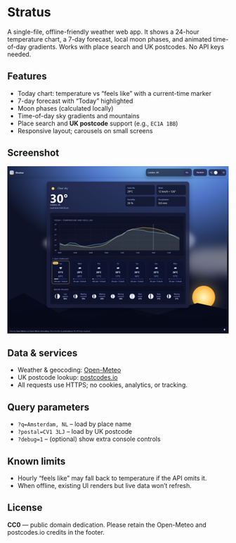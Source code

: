 # Stratus

A single-file, offline-friendly weather web app. It shows a 24-hour temperature chart, a 7-day forecast, local moon phases, and animated time-of-day gradients. Works with place search and UK postcodes. No API keys needed.

## Features
- Today chart: temperature vs “feels like” with a current-time marker
- 7-day forecast with “Today” highlighted
- Moon phases (calculated locally)
- Time-of-day sky gradients and mountains
- Place search and **UK postcode** support (e.g., `EC1A 1BB`)
- Responsive layout; carousels on small screens

## Screenshot
![Stratus Screenshot](Stratus_Screenshot_01.png)

## Data & services
- Weather & geocoding: [Open-Meteo](https://open-meteo.com/)
- UK postcode lookup: [postcodes.io](https://postcodes.io/)
- All requests use HTTPS; no cookies, analytics, or tracking.

## Query parameters
- `?q=Amsterdam, NL` – load by place name  
- `?postal=CV1 3LJ` – load by UK postcode  
- `?debug=1` – (optional) show extra console controls

## Known limits
- Hourly “feels like” may fall back to temperature if the API omits it.
- When offline, existing UI renders but live data won’t refresh.

## License
**CC0** — public domain dedication. Please retain the Open-Meteo and postcodes.io credits in the footer.
